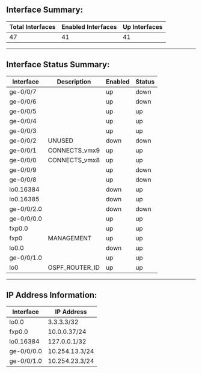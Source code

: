 
## Interface Summary:

| Total Interfaces | Enabled Interfaces | Up Interfaces |
|------------------|--------------------|---------------|
| 47 | 41 | 41 |

---

## Interface Status Summary:

| Interface | Description | Enabled | Status |
|-----------|-------------|---------|--------|
ge-0/0/7 |  | up | down |
ge-0/0/6 |  | up | down |
ge-0/0/5 |  | up | up |
ge-0/0/4 |  | up | up |
ge-0/0/3 |  | up | up |
ge-0/0/2 | UNUSED | down | down |
ge-0/0/1 | CONNECTS_vmx9 | up | up |
ge-0/0/0 | CONNECTS_vmx8 | up | up |
ge-0/0/9 |  | up | down |
ge-0/0/8 |  | up | down |
lo0.16384 |  | down | up |
lo0.16385 |  | down | up |
ge-0/0/2.0 |  | down | down |
ge-0/0/0.0 |  | up | up |
fxp0.0 |  | up | up |
fxp0 | MANAGEMENT | up | up |
lo0.0 |  | down | up |
ge-0/0/1.0 |  | up | up |
lo0 | OSPF_ROUTER_ID | up | up |

---

## IP Address Information:

| Interface | IP Address |
|-----------|------------|
| lo0.0 | 3.3.3.3/32 |
| fxp0.0 | 10.0.0.37/24 |
| lo0.16384 | 127.0.0.1/32 |
| ge-0/0/0.0 | 10.254.13.3/24 |
| ge-0/0/1.0 | 10.254.23.3/24 |
